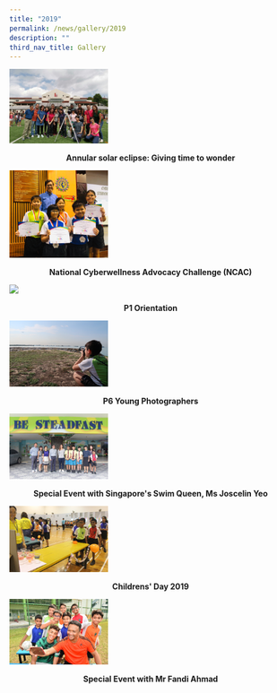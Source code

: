 ```yaml
---
title: "2019"
permalink: /news/gallery/2019
description: ""
third_nav_title: Gallery
---
```

<p><a href="https://www.facebook.com/pg/Blangah-Rise-Primary-School-1143547012326368/photos/?tab=album&album_id=3225667230780992&ref=page_internal">
<img style="width: 35%;" src="/images/19asc.jpg" />
</a></p>
<p class="fl-heading" style="text-align: center;"><strong><span class="fl-heading-text">Annular solar eclipse: Giving time to wonder</span></strong></p>

<p><a href="https://www.facebook.com/pg/Blangah-Rise-Primary-School-1143547012326368/photos/?tab=album&album_id=3134164483264601&ref=page_internal">
<img style="width: 35%;" src="/images/19ncac.jpg" />
</a></p>
<p class="fl-heading" style="text-align: center;"><strong><span class="fl-heading-text">National Cyberwellness Advocacy Challenge (NCAC)</span></strong></p>

<p><a href="https://www.facebook.com/Blangah-Rise-Primary-School-1143547012326368/photos?tab=album&album_id=3104821629532220&ref=page_internal">
<img style="width: 35%;" src="/images/19p1o.jpg" />
</a></p>
<p class="fl-heading" style="text-align: center;"><strong><span class="fl-heading-text">P1 Orientation</span></strong></p>

<p><a href="https://www.facebook.com/Blangah-Rise-Primary-School-1143547012326368/photos?tab=album&album_id=3081077245239992&ref=page_internal">
<img style="width: 35%;" src="/images/19p6yp.jpg" />
</a></p>
<p class="fl-heading" style="text-align: center;"><strong><span class="fl-heading-text">P6 Young Photographers</span></strong></p>

<p><a href="https://www.facebook.com/pg/Blangah-Rise-Primary-School-1143547012326368/photos/?tab=album&album_id=3030835570264160&ref=page_internal">
<img style="width: 35%;" src="/images/19sess.jpg" />
</a></p>
<p class="fl-heading" style="text-align: center;"><strong><span class="fl-heading-text">Special Event with Singapore's Swim Queen, Ms Joscelin Yeo </span></strong></p>

<p><a href="https://www.facebook.com/Blangah-Rise-Primary-School-1143547012326368/photos?tab=album&album_id=3029067507107633&ref=page_internal">
<img style="width: 35%;" src="/images/19cd.jpg" />
</a></p>
<p class="fl-heading" style="text-align: center;"><strong><span class="fl-heading-text">Childrens' Day 2019</span></strong></p>

<p><a href="https://www.facebook.com/Blangah-Rise-Primary-School-1143547012326368/photos?tab=album&album_id=2971006686247049&ref=page_internal">
<img style="width: 35%;" src="/images/19semfa.jpg" />
</a></p>
<p class="fl-heading" style="text-align: center;"><strong><span class="fl-heading-text">Special Event with Mr Fandi Ahmad</span></strong></p>